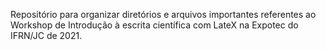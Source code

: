 Repositório para organizar diretórios e arquivos importantes referentes ao Workshop de Introdução à escrita científica com LateX na Expotec do IFRN/JC de 2021.